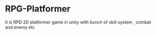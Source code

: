 # RPG-Platformer
It is RPD 2D platformer game in unity with bunch of skill system , combat and enemy etc
